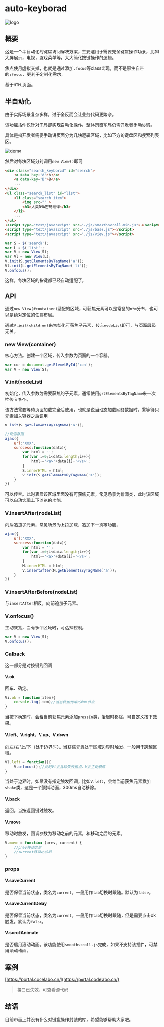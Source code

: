 # auto-keyborad

![logo](logo.jpg)

## 概要

这是一个半自动化的键盘访问解决方案，主要适用于需要完全键盘操作场景，比如大屏展示，电视，游戏菜单等，大大简化按键操作的逻辑。

焦点使用虚拟交掉，也就是通过添加`.focus`等class实现，而不是原生自带的`:focus`，更利于定制化需求。

基于`HTML`页面。

## 半自动化

由于实际场景复杂多样，过于全反而会让业务代码更繁杂。

该功能插件仅针对于局部实现自动化操作，整体页面布局仍需开发者手动协调。

具体是指开发者需要手动讲页面分为几块逻辑区域，比如下方的键盘区和搜索列表区。

![demo](./img/demo.png)

然后对每块区域分别调用`new View()`即可

```html
<div class="search_keyborad" id="search">
    <a data-key="A">A</a>
    <a data-key="B">B</a>
    ...
</div>
<ul class="search_list" id="list">
    <li class="search_item">
        <img src="" >
        <h3>人类DNA密码破译</h3>
    </li>
    ...
</ul>
<script type="text/javascript" src="./js/smoothscroll.min.js"></script>
<script type="text/javascript" src="./js/base.js"></script>
<script type="text/javascript" src="./js/view.js"></script>
```

```js
var S = $('search');	
var L = $('list');
var V = new View(S);
var Vl = new View(L);
V.init(S.getElementsByTagName('a'));
Vl.init(L.getElementsByTagName('li'));
V.onfocus();
```

这样，每块区域的按键都已经自动适配了。

## API

通过`new View(#container)`适配的区域，可获焦元素可以是常见的`n*m`分布，也可以是绝对定位的任意布局。

通过`V.init(children)`来初始化可获焦子元素，传入`nodeList`即可，与页面层级无关。

### new View(container)

核心方法。创建一个区域，传入参数为页面的一个容器。

```js
var con = document.getElemetById('con');
var V = new View(S);
```

### V.init(nodeList)

初始化，传入参数为需要获焦的子元素，通常使用`getElementsByTagName`来一次性传入多个。

该方法需要等待页面加载完全后使用，也就是说当动态加载网络数据时，需等待只元素加入容器之后调用

```js
V.init(S.getElementsByTagName('a'));

//动态数据
ajax({
    url:'XXX',
    sunccess:function(data){
        var html = '';
        for(var i=0;i<data.length;i++){
            html+='<a>'+data[i]+'</a>';
        }
        S.innerHTML = html;
        V.init(S.getElementsByTagName('a'));
    }
})
```

可以传空。此时表示该区域里面没有可获焦元素，常见场景为新闻类，此时该区域可以自动实现上下浏览的功能。

### V.insertAfter(nodeList)

向后追加子元素。常见场景为上拉加载，追加下一页等功能。

```js
ajax({
    url:'XXX',
    sunccess:function(data){
        var html = '';
        for(var i=0;i<data.length;i++){
            html+='<a>'+data[i]+'</a>';
        }
        M.innerHTML = html;
        V.insertAfter(M.getElementsByTagName('a'));
    }
})
```

### V.insertAfterBefore(nodeList)

与`insertAfter`相反，向前追加子元素。

### V.onfocus()

主动聚焦，当有多个区域时，可选择控制。

```js
var V = new View(S);
V.onfocus();
```

### Calback

这一部分是对按键的回调

#### V.ok

回车、确定。

```js
Vi.ok = function(item){
    console.log(item)//当前获焦元素的dom节点
}
```

当按下确定时，会给当前获焦元素添加`pressIn`类，抬起时移除，可自定义按下效果。

#### V.left、V.right、V.up、V.down

向左/右/上/下（处于边界时）。当获焦元素处于区域边界时触发。一般用于跨越区域。

```js
Vl.left = function(){
    V.onfocus();//此时Vl会自动失去焦点，V会主动获焦
}
```

当处于边界时，如果没有指定触发回调，比如`V.left`，会给当前获焦元素添加`shake`类，这是一个颤抖动画，300ms自动移除。

#### V.back

返回。当按返回键时触发。

#### V.move

移动时触发，回调参数为移动之前的元素，和移动之后的元素。

```js
V.move = function (prev, current) {
    //prev移动之前
    //current移动之前后
}
```

### props

#### V.saveCurrent

是否保留当前状态，类名为`current`。一般用作`tab`切换时跟随。默认为`false`。

#### V.saveCurrentDelay

是否保留当前状态，类名为`current`。一般用作`tab`切换时跟随，但是需要点击ok触发。默认为`false`。

#### V.scrollAnimate

是否启用滚动动画。该功能使用`smoothscroll.js`完成，如果不支持该插件，可禁用滚动动画。

## 案例

[https://portal.codelabo.cn/](https://portal.codelabo.cn/)

> 接口已失效，可查看源代码

## 结语

目前市面上并没有什么对键盘操作封装的库，希望能够帮助大家吧。